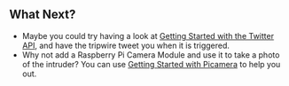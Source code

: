 ## What Next?
- Maybe you could try having a look at [Getting Started with the Twitter API](https://projects.raspberrypi.org/en/projects/getting-started-with-the-twitter-api/), and have the tripwire tweet you when it is triggered.
- Why not add a Raspberry Pi Camera Module and use it to take a photo of the intruder? You can use [Getting Started with Picamera](https://projects.raspberrypi.org/en/projects/getting-started-with-picamera/) to help you out.

